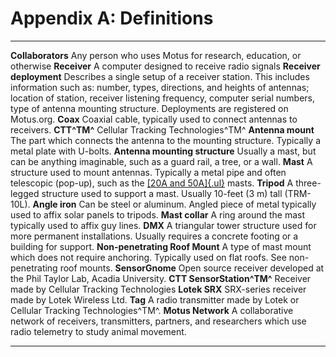 
# Appendix A: Definitions

  -------------------------------- -------------------------------------------------------------------------------------------------------------------------------------------------------------------------------------------------------------------------------------------------------------------------------------------------
  **Collaborators**                Any person who uses Motus for research, education, or otherwise
  **Receiver**                     A computer designed to receive radio signals
  **Receiver deployment**          Describes a single setup of a receiver station. This includes information such as: number, types, directions, and heights of antennas; location of station, receiver listening frequency, computer serial numbers, type of antenna mounting structure. Deployments are registered on Motus.org.
  **Coax**                         Coaxial cable, typically used to connect antennas to receivers.
  **CTT^TM^**                      Cellular Tracking Technologies^TM^
  **Antenna mount**                The part which connects the antenna to the mounting structure. Typically a metal plate with U-bolts.
  **Antenna mounting structure**   Usually a mast, but can be anything imaginable, such as a guard rail, a tree, or a wall.
  **Mast**                         A structure used to mount antennas. Typically a metal pipe and often telescopic (pop-up), such as the [[20A and 50A]{.ul}](http://wadeantenna.com/wp-content/uploads/2019/07/SPEC0047_C01_POP-UP-MAST_MCN0115.pdf) masts.
  **Tripod**                       A three-legged structure used to support a mast. Usually 10-feet (3 m) tall (TRM-10L).
  **Angle iron**                   Can be steel or aluminum. Angled piece of metal typically used to affix solar panels to tripods.
  **Mast collar**                  A ring around the mast typically used to affix guy lines.
  **DMX**                          A triangular tower structure used for more permanent installations. Usually requires a concrete footing or a building for support.
  **Non-penetrating Roof Mount**   A type of mast mount which does not require anchoring. Typically used on flat roofs. See non-penetrating roof mounts.
  **SensorGnome**                  Open source receiver developed at the Phil Taylor Lab, Acadia University.
  **CTT SensorStation^TM^**        Receiver made by Cellular Tracking Technologies
  **Lotek SRX**                    SRX-series receiver made by Lotek Wireless Ltd.
  **Tag**                          A radio transmitter made by Lotek or Cellular Tracking Technologies^TM^.
  **Motus Network**                A collaborative network of receivers, transmitters, partners, and researchers which use radio telemetry to study animal movement.
  -------------------------------- -------------------------------------------------------------------------------------------------------------------------------------------------------------------------------------------------------------------------------------------------------------------------------------------------
